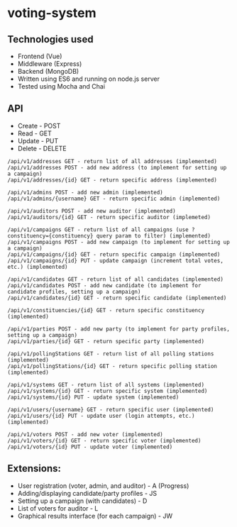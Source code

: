 # voting-system
## Technologies used
* Frontend (Vue)
* Middleware (Express)
* Backend (MongoDB)
* Written using ES6 and running on node.js server
* Tested using Mocha and Chai

## API
* Create - POST
* Read - GET
* Update - PUT
* Delete - DELETE
```
/api/v1/addresses GET - return list of all addresses (implemented)
/api/v1/addresses POST - add new address (to implement for setting up a campaign)
/api/v1/addresses/{id} GET - return specific address (implemented)

/api/v1/admins POST - add new admin (implemented)
/api/v1/admins/{username} GET - return specific admin (implemented)

/api/v1/auditors POST - add new auditor (implemented)
/api/v1/auditors/{id} GET - return specific auditor (implemeted)

/api/v1/campaigns GET - return list of all campaigns (use ?constituency={constituency} query param to filter) (implemented)
/api/v1/campaigns POST - add new campaign (to implement for setting up a campaign)
/api/v1/campaigns/{id} GET - return specific campaign (implemented)
/api/v1/campaigns/{id} PUT - update campaign (increment total votes, etc.) (implemented)

/api/v1/candidates GET - return list of all candidates (implemented)
/api/v1/candidates POST - add new candidate (to implement for candidate profiles, setting up a campaign)
/api/v1/candidates/{id} GET - return specific candidate (implemented)

/api/v1/constituencies/{id} GET - return specific constituency (implemented)

/api/v1/parties POST - add new party (to implement for party profiles, setting up a campaign)
/api/v1/parties/{id} GET - return specific party (implemented)

/api/v1/pollingStations GET - return list of all polling stations (implemented)
/api/v1/pollingStations/{id} GET - return specific polling station (implemented)

/api/v1/systems GET - return list of all systems (implemented)
/api/v1/systems/{id} GET - return specific system (implemented)
/api/v1/systems/{id} PUT - update system (implemented)

/api/v1/users/{username} GET - return specific user (implemented)
/api/v1/users/{id} PUT - update user (login attempts, etc.) (implemented)

/api/v1/voters POST - add new voter (implemented)
/api/v1/voters/{id} GET - return specific voter (implemented)
/api/v1/voters/{id} PUT - update voter (implemented)
```

## Extensions:
* User registration (voter, admin, and auditor) - A (Progress)
* Adding/displaying candidate/party profiles - JS
* Setting up a campaign (with candidates) - D
* List of voters for auditor - L
* Graphical results interface (for each campaign) - JW
